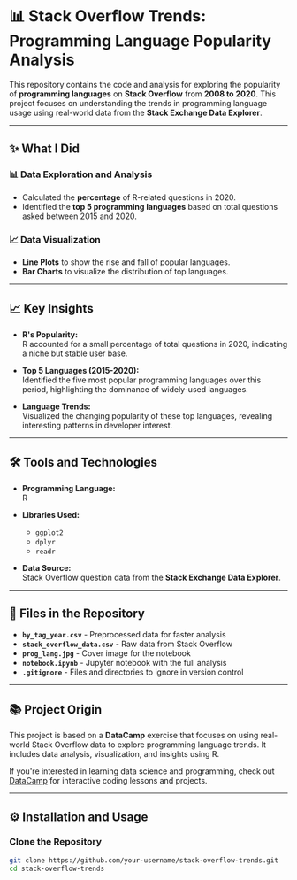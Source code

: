 # 📊 Stack Overflow Trends: Programming Language Popularity Analysis  

This repository contains the code and analysis for exploring the popularity of **programming languages** on **Stack Overflow** from **2008 to 2020**. This project focuses on understanding the trends in programming language usage using real-world data from the **Stack Exchange Data Explorer**.

---

## ✨ **What I Did**  

### 📊 **Data Exploration and Analysis**  
- Calculated the **percentage** of R-related questions in 2020.  
- Identified the **top 5 programming languages** based on total questions asked between 2015 and 2020.  

### 📈 **Data Visualization**  
- **Line Plots** to show the rise and fall of popular languages.  
- **Bar Charts** to visualize the distribution of top languages.  

---

## 📈 **Key Insights**  
- **R's Popularity:**  
  R accounted for a small percentage of total questions in 2020, indicating a niche but stable user base.  

- **Top 5 Languages (2015-2020):**  
  Identified the five most popular programming languages over this period, highlighting the dominance of widely-used languages.  

- **Language Trends:**  
  Visualized the changing popularity of these top languages, revealing interesting patterns in developer interest.  

---

## 🛠️ **Tools and Technologies**  
- **Programming Language:**  
  R  

- **Libraries Used:**  
  - `ggplot2`  
  - `dplyr`  
  - `readr`  

- **Data Source:**  
  Stack Overflow question data from the **Stack Exchange Data Explorer**.  

---

## 📄 **Files in the Repository**  
- **`by_tag_year.csv`** - Preprocessed data for faster analysis  
- **`stack_overflow_data.csv`** - Raw data from Stack Overflow  
- **`prog_lang.jpg`** - Cover image for the notebook  
- **`notebook.ipynb`** - Jupyter notebook with the full analysis  
- **`.gitignore`** - Files and directories to ignore in version control  

---

## 📚 **Project Origin**  
This project is based on a **DataCamp** exercise that focuses on using real-world Stack Overflow data to explore programming language trends. It includes data analysis, visualization, and insights using R.  

If you're interested in learning data science and programming, check out [DataCamp](https://www.datacamp.com/) for interactive coding lessons and projects.  

---

## ⚙️ **Installation and Usage**  

### **Clone the Repository**  
```bash
git clone https://github.com/your-username/stack-overflow-trends.git
cd stack-overflow-trends
